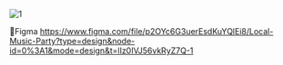 ![1](https://github.com/pitersizovdev/local-music-party/assets/99538713/e11ae22d-6154-4ba4-8733-afce81a3c6c1)

🎨Figma   https://www.figma.com/file/p2OYc6G3uerEsdKuYQlEi8/Local-Music-Party?type=design&node-id=0%3A1&mode=design&t=lIz0IVJ56vkRyZ7Q-1
